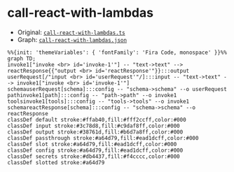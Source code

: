 # call-react-with-lambdas
  - Original: [`call-react-with-lambdas.ts`](../../src/boards/call-react-with-lambdas.ts)
  - Graph: [`call-react-with-lambdas.json`](../../graphs/call-react-with-lambdas.json)
  
  ```mermaid
  %%{init: 'themeVariables': { 'fontFamily': 'Fira Code, monospace' }}%%
graph TD;
invoke1["invoke <br> id='invoke-1'"] -- "text->text" --> reactResponse{{"output <br> id='reactResponse'"}}:::output
userRequest[/"input <br> id='userRequest'"/]:::input -- "text->text" --> invoke1["invoke <br> id='invoke-1'"]
schemauserRequest[schema]:::config -- "schema->schema" --o userRequest
pathinvoke1[path]:::config -- "path->path" --o invoke1
toolsinvoke1[tools]:::config -- "tools->tools" --o invoke1
schemareactResponse[schema]:::config -- "schema->schema" --o reactResponse
classDef default stroke:#ffab40,fill:#fff2ccff,color:#000
classDef input stroke:#3c78d8,fill:#c9daf8ff,color:#000
classDef output stroke:#38761d,fill:#b6d7a8ff,color:#000
classDef passthrough stroke:#a64d79,fill:#ead1dcff,color:#000
classDef slot stroke:#a64d79,fill:#ead1dcff,color:#000
classDef config stroke:#a64d79,fill:#ead1dcff,color:#000
classDef secrets stroke:#db4437,fill:#f4cccc,color:#000
classDef slotted stroke:#a64d79
  ```